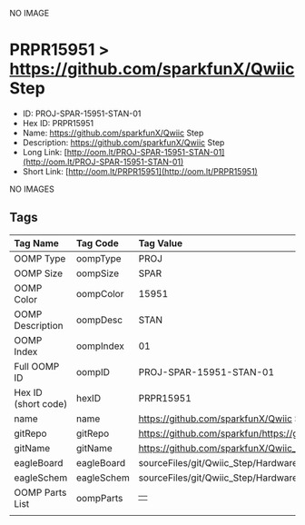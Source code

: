 


  
NO IMAGE  
# PRPR15951 > https://github.com/sparkfunX/Qwiic Step

- ID: PROJ-SPAR-15951-STAN-01
- Hex ID: PRPR15951
- Name: https://github.com/sparkfunX/Qwiic Step
- Description: https://github.com/sparkfunX/Qwiic Step
- Long Link: [http://oom.lt/PROJ-SPAR-15951-STAN-01](http://oom.lt/PROJ-SPAR-15951-STAN-01)
- Short Link: [http://oom.lt/PRPR15951](http://oom.lt/PRPR15951)
  
NO IMAGES  
## Tags
  

|Tag Name|Tag Code|Tag Value|
| :--- | :--- | :--- |
|OOMP Type|oompType|PROJ|
|OOMP Size|oompSize|SPAR|
|OOMP Color|oompColor|15951|
|OOMP Description|oompDesc|STAN|
|OOMP Index|oompIndex|01|
|Full OOMP ID|oompID|PROJ-SPAR-15951-STAN-01|
|Hex ID (short code)|hexID|PRPR15951|
|name|name|https://github.com/sparkfunX/Qwiic Step|
|gitRepo|gitRepo|https://github.com/sparkfun/https://github.com/sparkfunX/Qwiic_Step|
|gitName|gitName|https://github.com/sparkfunX/Qwiic_Step|
|eagleBoard|eagleBoard|sourceFiles/git/Qwiic_Step/Hardware/Qwiic-Step.brd|
|eagleSchem|eagleSchem|sourceFiles/git/Qwiic_Step/Hardware/Qwiic-Step.sch|
|OOMP Parts List|oompParts|<table><tr><td></td></tr></table>|
||||
